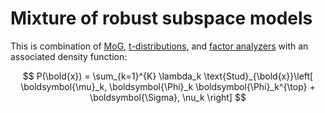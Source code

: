 # Mixture of robust subspace models

This is combination of [MoG](202210250956.md), [t-distributions](202210200938.md), and
[factor analyzers](202210251137.md) with an associated density function:

$$
P(\bold{x}) = \sum_{k=1}^{K} \lambda_k
\text{Stud}_{\bold{x}}\left[
\boldsymbol{\mu}_k, \boldsymbol{\Phi}_k \boldsymbol{\Phi}_k^{\top} +  \boldsymbol{\Sigma}, \nu_k
\right]
$$

